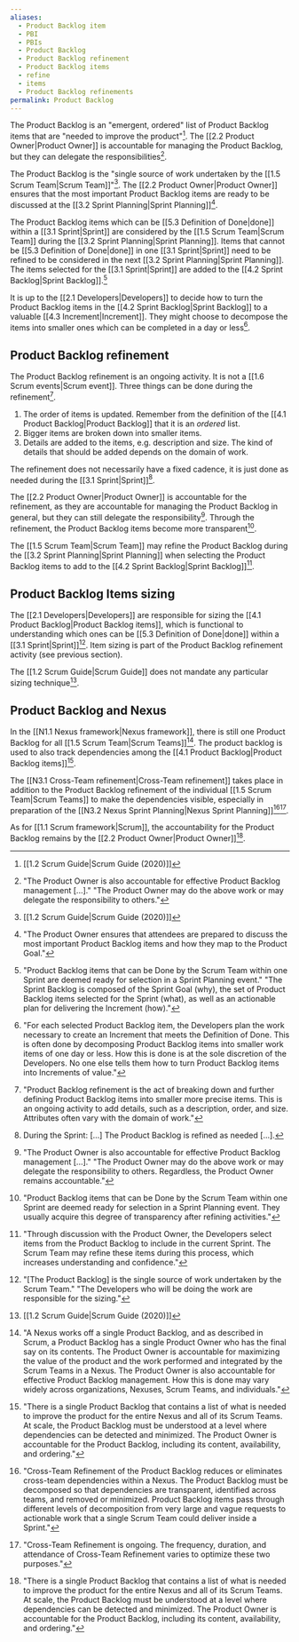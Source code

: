 ```yaml
---
aliases:
  - Product Backlog item
  - PBI
  - PBIs
  - Product Backlog
  - Product Backlog refinement
  - Product Backlog items
  - refine
  - items
  - Product Backlog refinements
permalink: Product Backlog
---
```

The Product Backlog is an "emergent, ordered" list of Product Backlog items that are "needed to improve the product"[^scrum-guide-2020]. The [[2.2 Product Owner|Product Owner]] is accountable for managing the Product Backlog, but they can delegate the responsibilities[^po-responsible-backlog].

[^po-responsible-backlog]: "The Product Owner is also accountable for effective Product Backlog management \[...\]." "The Product Owner may do the above work or may delegate the responsibility to others."[^scrum-guide-2020]

The Product Backlog is the "single source of work undertaken by the [[1.5 Scrum Team|Scrum Team]]"[^scrum-guide-2020]. The [[2.2 Product Owner|Product Owner]] ensures that the most important Product Backlog items are ready to be discussed at the [[3.2 Sprint Planning|Sprint Planning]][^po-pbi-ready].

[^po-pbi-ready]:"The Product Owner ensures that attendees are prepared to discuss the most important Product Backlog items and how they map to the Product Goal."[^scrum-guide-2020]

The Product Backlog items which can be [[5.3 Definition of Done|done]] within a [[3.1 Sprint|Sprint]] are considered by the [[1.5 Scrum Team|Scrum Team]] during the [[3.2 Sprint Planning|Sprint Planning]]. Items that cannot be [[5.3 Definition of Done|done]] in one [[3.1 Sprint|Sprint]] need to be refined to be considered in the next [[3.2 Sprint Planning|Sprint Planning]]. The items selected for the [[3.1 Sprint|Sprint]] are added to the [[4.2 Sprint Backlog|Sprint Backlog]].[^pbi-planning]

[^pbi-planning]:"Product Backlog items that can be Done by the Scrum Team within one Sprint are deemed ready for selection in a Sprint Planning event." "The Sprint Backlog is composed of the Sprint Goal (why), the set of Product Backlog items selected for the Sprint (what), as well as an actionable plan for delivering the Increment (how)."[^scrum-guide-2020]

It is up to the [[2.1 Developers|Developers]] to decide how to turn the Product Backlog items in the [[4.2 Sprint Backlog|Sprint Backlog]] to a valuable [[4.3 Increment|Increment]]. They might choose to decompose the items into smaller ones which can be completed in a day or less[^items-decomposing].

[^items-decomposing]: "For each selected Product Backlog item, the Developers plan the work necessary to create an Increment that meets the Definition of Done. This is often done by decomposing Product Backlog items into smaller work items of one day or less. How this is done is at the sole discretion of the Developers. No one else tells them how to turn Product Backlog items into Increments of value."[^scrum-guide-2020]

## Product Backlog refinement

The Product Backlog refinement is an ongoing activity. It is not a [[1.6 Scrum events|Scrum event]]. Three things can be done during the refinement[^refinement-definition].
1. The order of items is updated. Remember from the definition of the [[4.1 Product Backlog|Product Backlog]] that it is an *ordered* list.
2. Bigger items are broken down into smaller items.
3. Details are added to the items, e.g. description and size. The kind of details that should be added depends on the domain of work.

[^refinement-definition]: "Product Backlog refinement is the act of breaking down and further defining Product Backlog items into smaller more precise items. This is an ongoing activity to add details, such as a description, order, and size. Attributes often vary with the domain of work."[^scrum-guide-2020]

The refinement does not necessarily have a fixed cadence, it is just done as needed during the [[3.1 Sprint|Sprint]][^refinement-as-needed].

[^refinement-as-needed]: During the Sprint: \[...\] The Product Backlog is refined as needed \[...\].

The [[2.2 Product Owner|Product Owner]] is accountable for the refinement, as they are accountable for managing the Product Backlog in general, but they can still delegate the responsibility[^po-accountable-refinement].
Through the refinement, the Product Backlog items become more transparent[^refinement-transparency].

[^po-accountable-refinement]: "The Product Owner is also accountable for effective Product Backlog management \[...\]." "The Product Owner may do the above work or may delegate the responsibility to others. Regardless, the Product Owner remains accountable."[^scrum-guide-2020]
[^refinement-transparency]: "Product Backlog items that can be Done by the Scrum Team within one Sprint are deemed ready for selection in a Sprint Planning event. They usually acquire this degree of transparency after refining activities."[^scrum-guide-2020]

The [[1.5 Scrum Team|Scrum Team]] may refine the Product Backlog during the [[3.2 Sprint Planning|Sprint Planning]] when selecting the Product Backlog items to add to the [[4.2 Sprint Backlog|Sprint Backlog]][^refinement-sprint-plan].

[^refinement-sprint-plan]: "Through discussion with the Product Owner, the Developers select items from the Product Backlog to include in the current Sprint. The Scrum Team may refine these items during this process, which increases understanding and confidence."[^scrum-guide-2020]
## Product Backlog Items sizing

The [[2.1 Developers|Developers]] are responsible for sizing the [[4.1 Product Backlog|Product Backlog items]], which is functional to understanding which ones can be [[5.3 Definition of Done|done]] within a [[3.1 Sprint|Sprint]][^developers-sizing]. Item sizing is part of the Product Backlog refinement activity (see previous section).

[^developers-sizing]:"\[The Product Backlog\] is the single source of work undertaken by the Scrum Team." "The Developers who will be doing the work are responsible for the sizing."[^scrum-guide-2020]

The [[1.2 Scrum Guide|Scrum Guide]] does not mandate any particular sizing technique[^scrum-guide-2020].

[^scrum-guide-2020]: [[1.2 Scrum Guide|Scrum Guide (2020)]]
## Product Backlog and Nexus

In the [[N1.1 Nexus framework|Nexus framework]], there is still one Product Backlog for all [[1.5 Scrum Team|Scrum Teams]][^nexus-po]. The product backlog is used to also track dependencies among the [[4.1 Product Backlog|Product Backlog items]][^single-product-backlog].

The [[N3.1 Cross-Team refinement|Cross-Team refinement]] takes place in addition to the Product Backlog refinement of the individual [[1.5 Scrum Team|Scrum Teams]] to make the dependencies visible, especially in preparation of the [[N3.2 Nexus Sprint Planning|Nexus Sprint Planning]][^reduces-eliminates-dependencies][^is-ongoing].

As for [[1.1 Scrum framework|Scrum]], the accountability for the Product Backlog remains by the [[2.2 Product Owner|Product Owner]][^single-product-backlog].

[^nexus-po]: "A Nexus works off a single Product Backlog, and as described in Scrum, a Product Backlog has a single Product Owner who has the final say on its contents. The Product Owner is accountable for maximizing the value of the product and the work performed and integrated by the Scrum Teams in a Nexus. The Product Owner is also accountable for effective Product Backlog management. How this is done may vary widely across organizations, Nexuses, Scrum Teams, and individuals."[^nexus-guide-2021]

[^reduces-eliminates-dependencies]: "Cross-Team Refinement of the Product Backlog reduces or eliminates cross-team dependencies within a Nexus. The Product Backlog must be decomposed so that dependencies are transparent, identified across teams, and removed or minimized. Product Backlog items pass through different levels of decomposition from very large and vague requests to actionable work that a single Scrum Team could deliver inside a Sprint."[^nexus-guide-2021]

[^is-ongoing]: "Cross-Team Refinement is ongoing. The frequency, duration, and attendance of Cross-Team Refinement varies to optimize these two purposes."[^nexus-guide-2021]

[^single-product-backlog]:"There is a single Product Backlog that contains a list of what is needed to improve the product for the entire Nexus and all of its Scrum Teams. At scale, the Product Backlog must be understood at a level where dependencies can be detected and minimized. The Product Owner is accountable for the Product Backlog, including its content, availability, and ordering."[^nexus-guide-2021]

[^nexus-guide-2021]: [[N1.2 Nexus Guide|Nexus Guide (2021)]]
